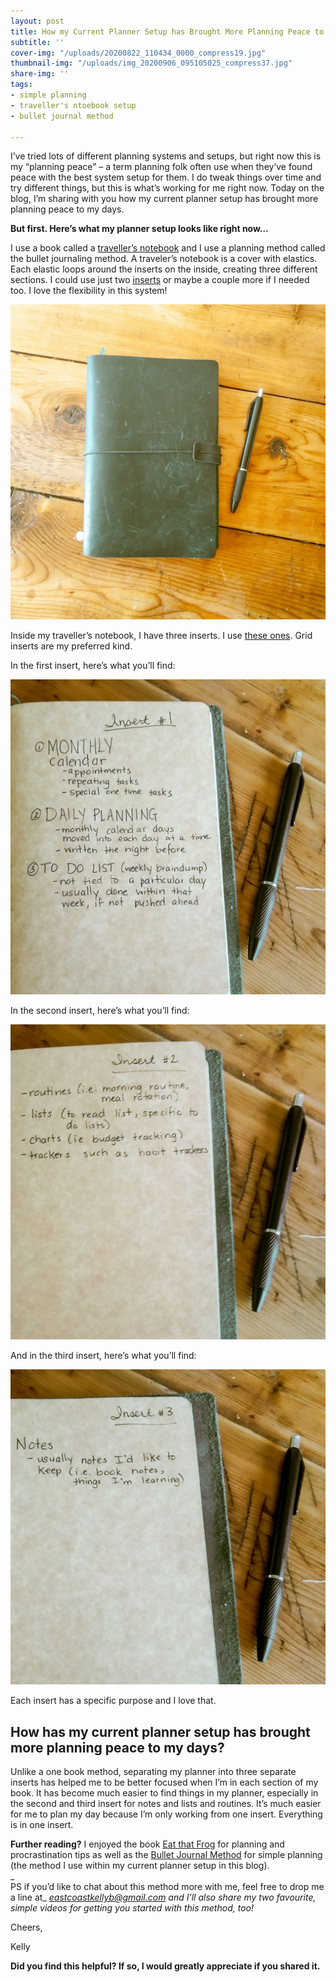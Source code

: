 ```yaml
---
layout: post
title: How my Current Planner Setup has Brought More Planning Peace to my Days
subtitle: ''
cover-img: "/uploads/20200822_110434_0000_compress19.jpg"
thumbnail-img: "/uploads/img_20200906_095105025_compress37.jpg"
share-img: ''
tags:
- simple planning
- traveller's ntoebook setup
- bullet journal method

---
```

I’ve tried lots of different planning systems and setups, but right now this is my “planning peace” – a term planning folk often use when they’ve found peace with the best system setup for them. I do tweak things over time and try different things, but this is what’s working for me right now. Today on the blog, I’m sharing with you how my current planner setup has brought more planning peace to my days.

**But first. Here’s what my planner setup looks like right now…**

I use a book called a [traveller’s notebook](https://amzn.to/2Qcxqfq) and I use a planning method called the bullet journaling method. A traveler’s notebook is a cover with elastics. Each elastic loops around the inserts on the inside, creating three different sections. I could use just two [inserts](https://amzn.to/2Qcxqfq) or maybe a couple more if I needed too. I love the flexibility in this system!

![A picture of my planner on the table.](/uploads/img_20200906_095105025_compress37.jpg "myplanner")

Inside my traveller’s notebook, I have three inserts. I use [these ones](https://amzn.to/32bmqo3). Grid inserts are my preferred kind.

In the first insert, here’s what you’ll find:

![A picture of my first insert and what's in it: monthly, daily, and weekly to do list.](/uploads/img_20200907_132454160_compress3.jpg "journalinsert1")

In the second insert, here’s what you’ll find:

![A picture of my second insert and what's inside: routines, lists, charts, and trackers.](/uploads/img_20200907_132500524_compress97.jpg "journalinsert2")

And in the third insert, here’s what you’ll find:

![A picture of my third insert and what's in it: notes that I want to keep.](/uploads/img_20200907_132506497_compress65.jpg "journalinsert3")

Each insert has a specific purpose and I love that.

## How has my current planner setup has brought more planning peace to my days?

Unlike a one book method, separating my planner into three separate inserts has helped me to be better focused when I’m in each section of my book. It has become much easier to find things in my planner, especially in the second and third insert for notes and lists and routines. It’s much easier for me to plan my day because I’m only working from one insert. Everything is in one insert.  
 

**Further reading?** I enjoyed the book [Eat that Frog](https://amzn.to/2DmKOdX) for planning and procrastination tips as well as the [Bullet Journal Method](https://amzn.to/3fB51uF) for simple planning (the method I use within my current planner setup in this blog).  
 _  
 PS if you’d like to chat about this method more with me, feel free to drop me a line at_ [_eastcoastkellyb@gmail.com_](mailto:eastcoastkellyb@gmail.com) _and I’ll also share my two favourite, simple videos for getting you started with this method, too!_

Cheers,

Kelly

**Did you find this helpful? If so, I would greatly appreciate if you shared it.**